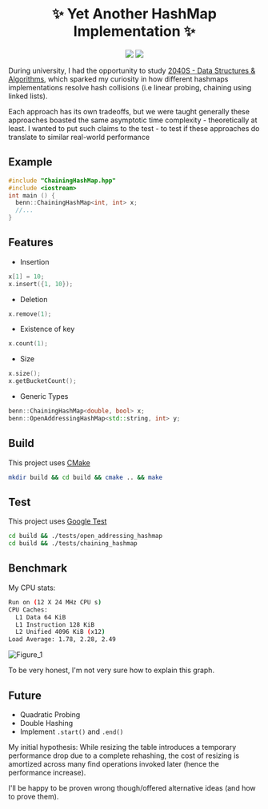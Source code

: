 <h1 align=center>✨ Yet Another HashMap Implementation ✨</h1>

<div align=center>
  <img src="https://github.com/btjm123/hashmap/actions/workflows/test-macos.yaml/badge.svg"/>
  <img src="https://github.com/btjm123/hashmap/actions/workflows/test-ubuntu.yaml/badge.svg"/>
</div>


During university, I had the opportunity to study [2040S - Data Structures & Algorithms](https://www.comp.nus.edu.sg/~stevenha/cs2040s.html), which sparked my curiosity in how different hashmaps implementations resolve hash collisions (i.e linear probing, chaining using linked lists). 

Each approach has its own tradeoffs, but we were taught generally these approaches boasted the same asymptotic time complexity - theoretically at least. I wanted to put such claims to the test - to test if these approaches do translate to similar real-world performance


## Example

```cpp
#include "ChainingHashMap.hpp"
#include <iostream>
int main () {
  benn::ChainingHashMap<int, int> x;
  //...
}
```

## Features
- Insertion
```cpp
x[1] = 10;
x.insert({1, 10});
```
- Deletion
```cpp
x.remove(1);
```
- Existence of key
```cpp
x.count(1);
```
- Size
```cpp
x.size();
x.getBucketCount();
```
- Generic Types
```cpp
benn::ChainingHashMap<double, bool> x;
benn::OpenAddressingHashMap<std::string, int> y;
```

## Build
This project uses [CMake](https://cmake.org/)
```sh
mkdir build && cd build && cmake .. && make
```

## Test
This project uses [Google Test](https://github.com/google/googletest)
```sh
cd build && ./tests/open_addressing_hashmap
cd build && ./tests/chaining_hashmap
```

## Benchmark
My CPU stats:
```sh
Run on (12 X 24 MHz CPU s)
CPU Caches:
  L1 Data 64 KiB
  L1 Instruction 128 KiB
  L2 Unified 4096 KiB (x12)
Load Average: 1.78, 2.28, 2.49
```

![Figure_1](https://github.com/user-attachments/assets/c2243376-98a3-464f-b8bc-0f68a677c9aa)

To be very honest, I'm not very sure how to explain this graph. 

## Future
- Quadratic Probing
- Double Hashing
- Implement `.start()` and `.end()`

My initial hypothesis:  While resizing the table introduces a temporary performance drop due to a complete rehashing, the cost of resizing is amortized across many find operations invoked later (hence the performance increase). 

I'll be happy to be proven wrong though/offered alternative ideas (and how to prove them).
